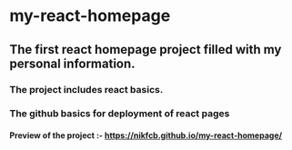 # my-react-homepage
## The first react homepage project filled with my personal information.

### The project includes react basics.
### The github basics for deployment of react pages

#### Preview of the project :- https://nikfcb.github.io/my-react-homepage/
